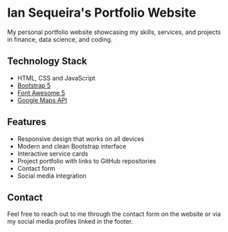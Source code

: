 # Ian Sequeira's Portfolio Website

My personal portfolio website showcasing my skills, services, and projects in finance, data science, and coding.

## Technology Stack

* HTML, CSS and JavaScript
* [Bootstrap 5](https://getbootstrap.com/docs/5.0/getting-started/introduction/)
* [Font Awesome 5](https://fontawesome.com/)
* [Google Maps API](https://developers.google.com/maps/documentation/embed/get-started)

## Features

* Responsive design that works on all devices
* Modern and clean Bootstrap interface
* Interactive service cards
* Project portfolio with links to GitHub repositories
* Contact form
* Social media integration

## Contact

Feel free to reach out to me through the contact form on the website or via my social media profiles linked in the footer.
